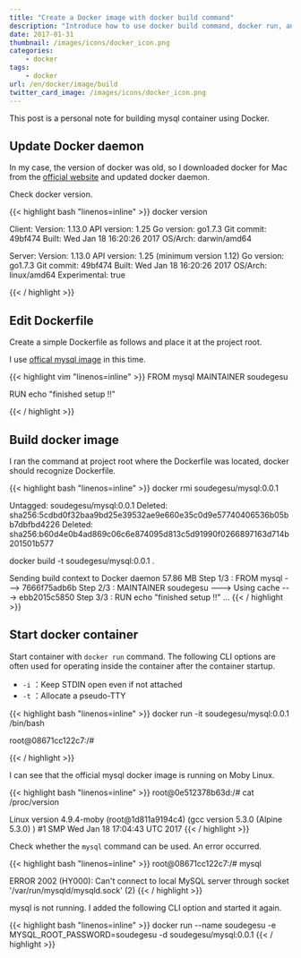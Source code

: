 ```yaml
---
title: "Create a Docker image with docker build command"
description: "Introduce how to use docker build command, docker run, and launch the container"
date: 2017-01-31
thumbnail: /images/icons/docker_icon.png
categories:
    - docker
tags:
    - docker
url: /en/docker/image/build
twitter_card_image: /images/icons/docker_icon.png
---
```


This post is a personal note for building mysql container using Docker.

## Update Docker daemon

In my case, the version of docker was old, so I downloaded docker for Mac from the [official website](https://www.docker.com/products/docker#/mac) and updated docker daemon.

Check docker version.

{{< highlight bash "linenos=inline" >}}
docker version

Client:
 Version:      1.13.0
 API version:  1.25
 Go version:   go1.7.3
 Git commit:   49bf474
 Built:        Wed Jan 18 16:20:26 2017
 OS/Arch:      darwin/amd64

Server:
 Version:      1.13.0
 API version:  1.25 (minimum version 1.12)
 Go version:   go1.7.3
 Git commit:   49bf474
 Built:        Wed Jan 18 16:20:26 2017
 OS/Arch:      linux/amd64
 Experimental: true

{{< / highlight >}}

## Edit Dockerfile

Create a simple Dockerfile as follows and place it at the project root.

I use [offical mysql image](https://github.com/docker-library/docs/tree/master/mysql) in this time.

{{< highlight vim "linenos=inline" >}}
FROM mysql
MAINTAINER soudegesu

RUN echo "finished setup !!"

{{< / highlight >}}

## Build docker image

I ran the command at project root where the Dockerfile was located, docker should recognize Dockerfile.

{{< highlight bash "linenos=inline" >}}
docker rmi soudegesu/mysql:0.0.1

Untagged: soudegesu/mysql:0.0.1
Deleted: sha256:5cdbd0f32baa9bd25e39532ae9e660e35c0d9e57740406536b05bb7dbfbd4226
Deleted: sha256:b60d4e0b4ad869c06c6e874095d813c5d91990f0266897163d714b201501b577

docker build -t soudegesu/mysql:0.0.1 .

Sending build context to Docker daemon 57.86 MB
Step 1/3 : FROM mysql
 ---> 7666f75adb6b
Step 2/3 : MAINTAINER soudegesu
 ---> Using cache
 ---> ebb2015c5850
Step 3/3 : RUN echo "finished setup !!"
...
{{< / highlight >}}

## Start docker container

Start container with `docker run` command. 
The following CLI options are often used for operating inside the container after the container startup.

* `-i` ：Keep STDIN open even if not attached
* `-t` ：Allocate a pseudo-TTY

{{< highlight bash "linenos=inline" >}}
docker run -it soudegesu/mysql:0.0.1 /bin/bash

root@08671cc122c7:/#

{{< / highlight >}}

I can see that the official mysql docker image is running on Moby Linux.

{{< highlight bash "linenos=inline" >}}
root@0e512378b63d:/# cat /proc/version

Linux version 4.9.4-moby (root@1d811a9194c4) (gcc version 5.3.0 (Alpine 5.3.0) ) #1 SMP Wed Jan 18 17:04:43 UTC 2017
{{< / highlight >}}

Check whether the `mysql` command can be used. An error occurred.

{{< highlight bash "linenos=inline" >}}
root@08671cc122c7:/# mysql

ERROR 2002 (HY000): Can't connect to local MySQL server through socket '/var/run/mysqld/mysqld.sock' (2)
{{< / highlight >}}

mysql is not running. I added the following CLI option and started it again.

{{< highlight bash "linenos=inline" >}}
docker run --name soudegesu -e MYSQL_ROOT_PASSWORD=soudegesu -d soudegesu/mysql:0.0.1
{{< / highlight >}}



